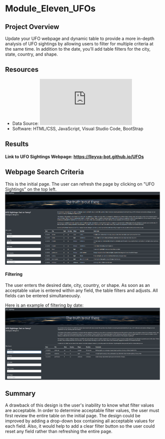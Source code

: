 # Module_Eleven_UFOs

## Project Overview
Update your UFO webpage and dynamic table to provide a more in-depth analysis of UFO sightings by allowing users to filter for multiple criteria at the same time. In addition to the date, you’ll add table filters for the city, state, country, and shape.

## Resources
 - Data Source: ![UFO Data](https://github.com/LLeyva-bot/UFOs/blob/main/static/js/data.js)
 - Software: HTML/CSS, JavaScript, Visual Studio Code, BootStrap

## Results
####  Link to UFO Sightings Webpage: https://lleyva-bot.github.io/UFOs

## Webpage Search Criteria

This is the initial page. The user can refresh the page by clicking on "UFO Sightings" on the top left. 
![Initial Page](https://github.com/LLeyva-bot/UFOs/blob/main/static/images/Fig1.PNG)

#### Filtering
The user enters the desired date, city, country, or shape.  As soon as an acceptable value is entered within any field, the table filters and adjusts. All fields can be entered simultaneously.

Here is an example of filtering by date:
![Filter Example](https://github.com/LLeyva-bot/UFOs/blob/main/static/images/Fig2.PNG)

## Summary
A drawback of this design is the user's inability to know what filter values are acceptable.  In order to determine acceptable filter values, the user must first review the entire table on the initial page. The design could be improved by adding a drop-down box containing all acceptable values for each field.  Also, it would help to add a clear filter button so the user could reset any field rather than refreshing the entire page.    



